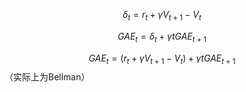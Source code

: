 $$
\delta_t=r_t+\gamma V_{t+1}-V_{t}
$$

$$
GAE_t=\delta_t+\gamma t GAE_{t+1}
$$

$$
GAE_t=(r_t+\gamma V_{t+1}-V_{t})+\gamma t GAE_{t+1}
$$
（实际上为Bellman）